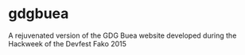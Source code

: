 # gdgbuea
A rejuvenated version of the GDG Buea website developed during the Hackweek of the Devfest Fako 2015
